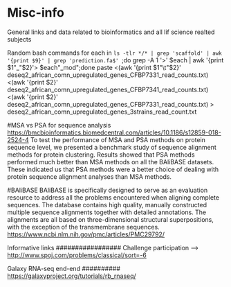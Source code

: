 # Misc-info
General links and data related to bioinformatics and all lif science realted subjects

Random bash commands
for each in `ls -tlr */* | grep 'scaffold' | awk '{print $9}' | grep 'prediction.fa$' `;do grep -A 1 '>' $each | awk '{print $1"_"$2}'> $each"_mod";done
paste <(awk '{print $1"\t"$2}' deseq2_african_comn_upregulated_genes_CFBP7331_read_counts.txt) <(awk '{print $2}' deseq2_african_comn_upregulated_genes_CFBP7341_read_counts.txt) <(awk '{print $2}' deseq2_african_comn_upregulated_genes_CFBP7331_read_counts.txt) > deseq2_african_comn_upregulated_genes_3strains_read_count.txt


#MSA vs PSA for sequence analysis
https://bmcbioinformatics.biomedcentral.com/articles/10.1186/s12859-018-2524-4
To test the performance of MSA and PSA methods on protein sequence level, we presented a benchmark study of sequence alignment methods for protein clustering. Results showed that PSA methods performed much better than MSA methods on all the BAliBASE datasets. These indicated us that PSA methods were a better choice of dealing with protein sequence alignment analyses than MSA methods.

#BAliBASE
BAliBASE is specifically designed to serve as an evaluation resource to address all the problems encountered when aligning complete sequences. The database contains high quality, manually constructed multiple sequence alignments together with detailed annotations. The alignments are all based on three-dimensional structural superpositions, with the exception of the transmembrane sequences.
https://www.ncbi.nlm.nih.gov/pmc/articles/PMC29792/

Informative links
#################
Challenge participation --> http://www.spoj.com/problems/classical/sort=-6

Galaxy RNA-seq end-end
##########
https://galaxyproject.org/tutorials/rb_rnaseq/

